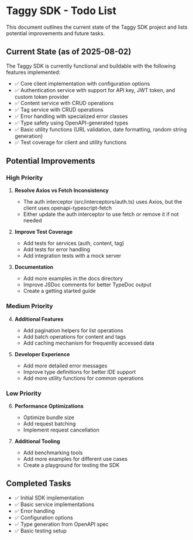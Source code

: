 # Taggy SDK - Todo List

This document outlines the current state of the Taggy SDK project and lists potential improvements and future tasks.

## Current State (as of 2025-08-02)

The Taggy SDK is currently functional and buildable with the following features implemented:

- ✅ Core client implementation with configuration options
- ✅ Authentication service with support for API key, JWT token, and custom token provider
- ✅ Content service with CRUD operations
- ✅ Tag service with CRUD operations
- ✅ Error handling with specialized error classes
- ✅ Type safety using OpenAPI-generated types
- ✅ Basic utility functions (URL validation, date formatting, random string generation)
- ✅ Test coverage for client and utility functions

## Potential Improvements

### High Priority

1. **Resolve Axios vs Fetch Inconsistency**
   - The auth interceptor (src/interceptors/auth.ts) uses Axios, but the client uses openapi-typescript-fetch
   - Either update the auth interceptor to use fetch or remove it if not needed

2. **Improve Test Coverage**
   - Add tests for services (auth, content, tag)
   - Add tests for error handling
   - Add integration tests with a mock server

3. **Documentation**
   - Add more examples in the docs directory
   - Improve JSDoc comments for better TypeDoc output
   - Create a getting started guide

### Medium Priority

4. **Additional Features**
   - Add pagination helpers for list operations
   - Add batch operations for content and tags
   - Add caching mechanism for frequently accessed data

5. **Developer Experience**
   - Add more detailed error messages
   - Improve type definitions for better IDE support
   - Add more utility functions for common operations

### Low Priority

6. **Performance Optimizations**
   - Optimize bundle size
   - Add request batching
   - Implement request cancellation

7. **Additional Tooling**
   - Add benchmarking tools
   - Add more examples for different use cases
   - Create a playground for testing the SDK

## Completed Tasks

- ✅ Initial SDK implementation
- ✅ Basic service implementations
- ✅ Error handling
- ✅ Configuration options
- ✅ Type generation from OpenAPI spec
- ✅ Basic testing setup
